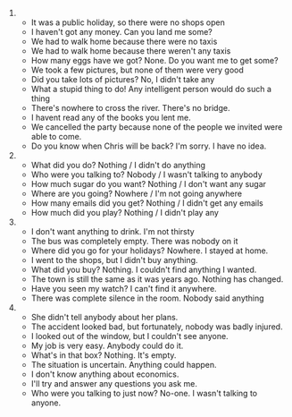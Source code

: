 1.
    - It was a public holiday, so there were no shops open
    - I haven't got any money. Can you land me some?
    - We had to walk home because there were no taxis
    - We had to walk home because there weren't any taxis
    - How many eggs have we got? None. Do you want me to get some?
    - We took a few pictures, but none of them were very good
    - Did you take lots of pictures? No, I didn't take any
    - What a stupid thing to do! Any intelligent person would do such a thing
    - There's nowhere to cross the river. There's no bridge.
    - I havent read any of the books you lent me.
    - We cancelled the party because none of the people we invited were able to come.
    - Do you know when Chris will be back? I'm sorry. I have no idea.

2.
    - What did you do? Nothing / I didn't do anything
    - Who were you talking to? Nobody / I wasn't talking to anybody
    - How much sugar do you want? Nothing / I don't want any sugar
    - Where are you going? Nowhere / I'm not going anywhere
    - How many emails did you get? Nothing / I didn't get any emails
    - How much did you play? Nothing / I didn't play any

3.
    - I don't want anything to drink. I'm not thirsty
    - The bus was completely empty. There was nobody on it
    - Where did you go for your holidays? Nowhere. I stayed at home.
    - I went to the shops, but I didn't buy anything.
    - What did you buy? Nothing. I couldn't find anything I wanted.
    - The town is still the same as it was years ago. Nothing has changed.
    - Have you seen my watch? I can't find it anywhere.
    - There was complete silence in the room. Nobody said anything

4.
    - She didn't tell anybody about her plans.
    - The accident looked bad, but fortunately, nobody was badly injured.
    - I looked out of the window, but I couldn't see anyone.
    - My job is very easy. Anybody could do it.
    - What's in that box? Nothing. It's empty.
    - The situation is uncertain. Anything could happen.
    - I don't know anything about economics.
    - I'll try and answer any questions you ask me.
    - Who were you talking to just now? No-one. I wasn't talking to anyone.